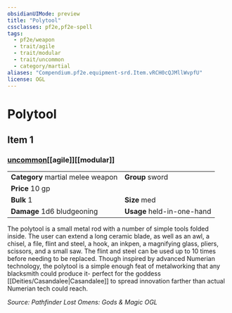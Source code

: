 ```yaml
---
obsidianUIMode: preview
title: "Polytool"
cssclasses: pf2e,pf2e-spell
tags:
  - pf2e/weapon
  - trait/agile
  - trait/modular
  - trait/uncommon
  - category/martial
aliases: "Compendium.pf2e.equipment-srd.Item.vRCH0cQJMllWvpfU"
license: OGL
---
```

# Polytool
## Item 1
### [uncommon](uncommon.md "Uncommon Rarity Trait")[[agile]][[modular]]

|  |  |
| -- | -- |
| **Category** martial melee weapon | **Group** sword |
| **Price** 10 gp |  |
| **Bulk** 1 | **Size** med |
| **Damage** 1d6 bludgeoning  | **Usage** held-in-one-hand |



The polytool is a small metal rod with a number of simple tools folded inside. The user can extend a long ceramic blade, as well as an awl, a chisel, a file, flint and steel, a hook, an inkpen, a magnifying glass, pliers, scissors, and a small saw. The flint and steel can be used up to 10 times before needing to be replaced. Though inspired by advanced Numerian technology, the polytool is a simple enough feat of metalworking that any blacksmith could produce it- perfect for the goddess [[Deities/Casandalee|Casandalee]] to spread innovation farther than actual Numerian tech could reach.

*Source: Pathfinder Lost Omens: Gods & Magic*
*OGL*